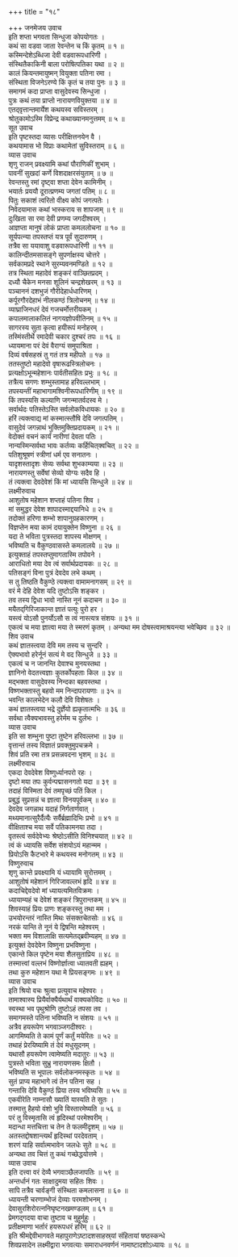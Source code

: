 +++
title = "१८"

+++
जनमेजय उवाच  
इति शप्ता भगवता सिन्धुजा कोपयोगतः ।  
कथं सा वडवा जाता रेवन्तेन च किं कृतम् ॥ १ ॥  
कस्मिन्देशेऽब्धिजा देवी वडवारूपधारिणी ।  
संस्थितैकाकिनी बाला परोषित्पतिका यथा ॥ २ ॥  
कालं कियन्तमायुष्मन् वियुक्ता पतिना रमा ।  
संस्थिता विजनेऽरण्ये किं कृतं च तया पुनः ॥ ३ ॥  
समागमं कदा प्राप्ता वासुदेवस्य सिन्धुजा ।  
पुत्रः कथं तया प्राप्तो नारायणवियुक्तया ॥ ४ ॥  
एतद्‌वृत्तान्तमार्येश कथयस्व सविस्तरम् ।  
श्रोतुकामोऽस्मि विप्रेन्द्र कथाख्यानमनुत्तमम् ॥ ५ ॥  
सूत उवाच  
इति पृष्टस्तदा व्यासः परीक्षित्तनयेन वै ।  
कथयामास भो विप्राः कथामेतां सुविस्तराम् ॥ ६ ॥  
व्यास उवाच  
शृणु राजन् प्रवक्ष्यामि कथां पौराणिकीं शुभाम् ।  
पावनीं सुखदां कर्णे विशदाक्षरसंयुताम् ॥ ७ ॥  
रेवन्तस्तु रमां दृष्ट्वा शप्ता देवेन कामिनीम् ।  
भयार्तः प्रययौ दूरात्प्रणम्य जगतां पतिम् ॥ ८ ॥  
पितुः सकाशं त्वरितो वीक्ष्य कोपं जगत्पतेः ।  
निवेदयामास कथां भास्कराय स शापजाम् ॥ ९ ॥  
दुःखिता सा रमा देवी प्रणम्य जगदीश्वरम् ।  
आज्ञप्ता मानुषं लोकं प्राप्ता कमललोचना ॥ १० ॥  
सूर्यपत्न्या तपस्तप्तं यत्र पूर्वं सुदारुणम् ।  
तत्रैव सा ययावाशु वडवारूपधारिणी ॥ ११ ॥  
कालिन्दीतमसासङ्गे सुपर्णाक्षस्य चोत्तरे ।  
सर्वकामप्रदे स्थाने सुरम्यवनमण्डिते ॥ १२ ॥  
तत्र स्थिता महादेवं शङ्करं वाञ्छितप्रदम् ।  
दध्यौ चैकेन मनसा शूलिनं चन्द्रशेखरम् ॥ १३ ॥  
पञ्चाननं दशभुजं गौरीदेहार्धधारिणम् ।  
कर्पूरगौरदेहाभं नीलकण्ठं त्रिलोचनम् ॥ १४ ॥  
व्याघ्राजिनधरं देवं गजचर्मोत्तरीयकम् ।  
कपालमालाकलितं नागयज्ञोपवीतिनम् ॥ १५ ॥  
सागरस्य सुता कृत्वा हयीरूपं मनोहरम् ।  
तस्मिंस्तीर्थे रमादेवी चकार दुश्चरं तपः ॥ १६ ॥  
ध्यायमाना परं देवं वैराग्यं समुपाश्रिता ।  
दिव्यं वर्षसहस्रं तु गतं तत्र महीपते ॥ १७ ॥  
ततस्तुष्टो महादेवो वृषारूढस्त्रिलोचनः ।  
प्रत्यक्षोऽभून्महेशानः पार्वतीसहितः प्रभुः ॥ १८ ॥  
तत्रैत्य सगणः शम्भुस्तामाह हरिवल्लभाम् ।  
तपस्यन्तीं महाभागामश्विनीरूपधारिणीम् ॥ १९ ॥  
किं तपस्यसि कल्याणि जगन्मातर्वदस्व मे ।  
सर्वार्थदः पतिस्तेऽस्ति सर्वलोकविधायकः ॥ २० ॥  
हरिं त्यक्त्वाद्य मां कस्मात्स्तौषि देवि जगत्पतिम् ।  
वासुदेवं जगन्नाथं भुक्तिमुक्तिप्रदायकम् ॥ २१ ॥  
वेदोक्तं वचनं कार्यं नारीणां देवता पतिः ।  
नान्यस्मिन्सर्वथा भावः कर्तव्यः कर्हिचित्‌क्वचित् ॥ २२ ॥  
पतिशुश्रूषणं स्त्रीणां धर्म एव सनातनः ।  
यादृशस्तादृशः सेव्यः सर्वथा शुभकाम्यया ॥ २३ ॥  
नारायणस्तु सर्वेषां सेव्यो योग्यः सदैव हि ।  
तं त्यक्त्वा देवदेवेशं किं मां ध्यायसि सिन्धुजे ॥ २४ ॥  
लक्ष्मीरुवाच  
आशुतोष महेशान शप्ताहं पतिना शिव ।  
मां समुद्धर देवेश शापादस्माद्दयानिधे ॥ २५ ॥  
तदोक्तं हरिणा शम्भो शापानुग्रहकारणम् ।  
विज्ञप्तेन मया कामं दयायुक्तेन विष्णुना ॥ २६ ॥  
यदा ते भविता पुत्रस्तदा शापस्य मोक्षणम् ।  
भविष्यति च वैकुण्ठवासस्ते कमलालये ॥ २७ ॥  
इत्युक्ताहं तपस्तप्तुमागतास्मि तपोवने ।  
आराधितो मया देव त्वं सर्वार्थप्रदायकः ॥ २८ ॥  
पतिसङ्गं विना पुत्रं देवदेव लभे कथम् ।  
स तु तिष्ठति वैकुण्ठे त्यक्त्वा वामामनागसम् ॥ २९ ॥  
वरं मे देहि देवेश यदि तुष्टोऽसि शङ्कर ।  
तव तस्य द्विधा भावो नास्ति नूनं कदाचन ॥ ३० ॥  
मयैतद्‌गिरिजाकान्त ज्ञातं पत्युः पुरो हर ।  
यस्त्वं योऽसौ पुनर्योऽसौ स त्वं नास्त्यत्र संशयः ॥ ३१ ॥  
एकत्वं च मया ज्ञात्वा मया ते स्मरणं कृतम् ।
अन्यथा मम दोषस्त्वामाश्रयन्त्या भवेच्छिव ॥ ३२ ॥  
शिव उवाच  
कथं ज्ञातस्त्वया देवि मम तस्य च सुन्दरि ।  
ऐक्यभावो हरेर्नूनं सत्यं मे वद सिन्धुजे ॥ ३३ ॥  
एकत्वं च न जानन्ति देवाश्च मुनयस्तथा ।  
ज्ञानिनो वेदतत्त्वज्ञाः कुतर्कोपहताः किल ॥ ३४ ॥  
मद्‌भक्ता वासुदेवस्य निन्दका बहवस्तथा ।  
विष्णभक्तास्तु बहवो मम निन्दापरायणाः ॥ ३५ ॥  
भवन्ति कालभेदेन कलौ देवि विशेषतः ।  
कथं ज्ञातस्त्वया भद्रे दुर्ज्ञेयो ह्यकृतात्मभिः ॥ ३६ ॥  
सर्वथा त्वैक्यभावस्तु हरेर्मम च दुर्लभः ।  
व्यास उवाच  
इति सा शम्भुना पुष्टा तुष्टेन हरिवल्लभा ॥ ३७ ॥  
वृत्तान्तं तस्य विज्ञातं प्रवक्तुमुपचक्रमे ।  
शिवं प्रति रमा तत्र प्रसन्नवदना भृशम् ॥ ३८ ॥  
लक्ष्मीरुवाच  
एकदा देवदेवेश विष्णुर्ध्यानपरो रहः ।  
दृष्टो मया तपः कुर्वन्पद्मासनगतो यदा ॥ ३९ ॥  
तदाहं विस्मिता देवं तमपृच्छं पतिं किल ।  
प्रबुद्धं सुप्रसन्नं च ज्ञात्वा विनयपूर्वकम् ॥ ४० ॥  
देवदेव जगन्नाथ यदाहं निर्गतार्णवात् ।  
मथ्यमानात्सुरैर्दैत्यैः सर्वैर्ब्रह्मादिभिः प्रभो ॥ ४१ ॥  
वीक्षिताश्च मया सर्वे पतिकामनया तदा ।  
वृतस्त्वं सर्वदेवेभ्यः श्रेष्ठोऽसीति विनिश्चयात् ॥ ४२ ॥  
त्वं कं ध्यायसि सर्वेश संशयोऽयं महान्मम ।  
प्रियोऽसि कैटभारे मे कथयस्व मनोगतम् ॥ ४३ ॥  
विष्णुरुवाच  
शृणु कान्ते प्रवक्ष्यामि यं ध्यायामि सुरोत्तमम् ।  
आशुतोषं महेशानं गिरिजावल्लभं हृदि ॥ ४४ ॥  
कदाचिद्देवदेवो मां ध्यायत्यमितविक्रमः ।  
ध्यायाम्यहं च देवेशं शङ्करं त्रिपुरान्तकम् ॥ ४५ ॥  
शिवस्याहं प्रियः प्राणः शङ्करस्तु तथा मम ।  
उभयोरन्तरं नास्ति मिथः संसक्तचेतसोः ॥ ४६ ॥  
नरकं यान्ति ते नूनं ये द्विषन्ति महेश्वरम् ।  
भक्ता मम विशालाक्षि सत्यमेतद्‌ब्रवीम्यहम् ॥ ४७ ॥  
इत्युक्तं देवदेवेन विष्णुना प्रभविष्णुना ।  
एकान्ते किल पृष्टेन मया शैलसुताप्रिय ॥ ४८ ॥  
तस्मात्त्वां वल्लभं विष्णोर्ज्ञात्वा ध्यातवती ह्यहम् ।  
तथा कुरु महेशान यथा मे प्रियसङ्गमः ॥ ४९ ॥  
व्यास उवाच  
इति श्रियो वचः श्रुत्वा प्रत्युवाच महेश्वरः ।  
तामाश्वास्य प्रियैर्वाक्यैर्यथार्थं वाक्यकोविदः ॥ ५० ॥  
स्वस्था भव पृथुश्रोणि तुष्टोऽहं तपसा तव ।  
समागमस्ते पतिना भविष्यति न संशयः ॥ ५१ ॥  
अत्रैव हयरूपेण भगवाञ्जगदीश्वरः ।  
आगमिष्यति ते कामं पूर्णं कर्तुं मयेरितः ॥ ५२ ॥  
तथाहं प्रेरयिष्यामि तं देवं मधुसूदनम् ।  
यथासौ हयरूपेण त्वामेष्यति मदातुरः ॥ ५३ ॥  
पुत्रस्ते भविता सुभ्रु नारायणसमः क्षितौ ।  
भविष्यति स भूपालः सर्वलोकनमस्कृतः ॥ ५४ ॥  
सुतं प्राप्य महाभागे त्वं तेन पतिना सह ।  
गन्तासि देवि वैकुण्ठं प्रिया तस्य भविष्यसि ॥ ५५ ॥  
एकवीरेति नाम्नासौ ख्यातिं यास्यति ते सुतः ।  
तस्मात्तु हैहयो वंशो भुवि विस्तारमेष्यति ॥ ५६ ॥  
परं तु विस्मृतासि त्वं हृदिस्थां परमेश्वरीम् ।  
मदान्धा मत्तचित्ता च तेन ते फलमीदृशम् ॥ ५७ ॥  
अतस्तद्दोषशान्त्यर्थं हृदिस्थां परदेवताम् ।  
शरणं याहि सर्वात्मभावेन जलधेः सुते ॥ ५८ ॥  
अन्यथा तव चित्तं तु कथं गच्छेद्धयोत्तमे ।  
व्यास उवाच  
इति दत्त्वा वरं देव्यै भगवाञ्छैलजापतिः ॥ ५९ ॥  
अन्तर्धानं गतः साक्षादुमया सहितः शिवः ।  
सापि तत्रैव चार्वङ्गी संस्थिता कमलासना ॥ ६० ॥  
ध्यायन्ती चरणाम्भोजं देव्याः परमशोभनम् ।  
देवासुरशिरोरत्ननिघृष्टनखमण्डलम् ॥ ६१ ॥  
प्रेमगद्‌गदया वाचा तुष्टाव च मुहुर्मुहुः ।  
प्रतीक्षमाणा भर्तारं हयरूपधरं हरिम् ॥ ६२ ॥  
इति श्रीमद्देवीभागवते महापुराणेऽष्टादशसाहस्र्यां संहितायां षष्ठस्कन्धे  
शिवप्रसादेन लक्ष्मीद्वारा भगवत्याः समाराधनवर्णनं नामाष्टादशोऽध्यायः ॥ १८ ॥
